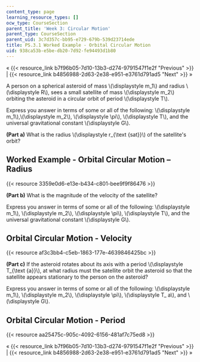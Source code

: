 ```yaml
---
content_type: page
learning_resource_types: []
ocw_type: CourseSection
parent_title: 'Week 3: Circular Motion'
parent_type: CourseSection
parent_uid: 3c7d357c-bb95-e729-679b-539d23714ede
title: PS.3.1 Worked Example - Orbital Circular Motion
uid: 938ca53b-e5be-db20-7d92-fe94493d1b80
---
```


« {{< resource_link b7f96b05-7d10-13b3-d274-9791547f1e2f "Previous" >}} | {{< resource_link b4856988-2d63-2e38-e951-e3761d791ad5 "Next" >}} »

A person on a spherical asteroid of mass \\(\\displaystyle m\_1\\) and radius \\(\\displaystyle R\\), sees a small satellite of mass \\(\\displaystyle m\_2\\) orbiting the asteroid in a circular orbit of period \\(\\displaystyle T\\).

Express you answer in terms of some or all of the following: \\(\\displaystyle m\_1\\),\\(\\displaystyle m\_2\\), \\(\\displaystyle \\pi\\), \\(\\displaystyle T\\), and the universal gravitational constant \\(\\displaystyle G\\).

**(Part a)** What is the radius \\(\\displaystyle r\_{\\text {sat}}\\) of the satellite's orbit?

Worked Example - Orbital Circular Motion – Radius
-------------------------------------------------

{{< resource 3359e0d6-e13e-b434-c801-bee9f9f86476 >}}

**(Part b)** What is the magnitude of the velocity of the satellite?

Express you answer in terms of some or all of the following: \\(\\displaystyle m\_1\\), \\(\\displaystyle m\_2\\), \\(\\displaystyle \\pi\\), \\(\\displaystyle T\\), and the universal gravitational constant \\(\\displaystyle G\\).

Orbital Circular Motion - Velocity
----------------------------------

{{< resource af3c3bb4-c5eb-1863-177e-4639846425bc >}}

**(Part c)** If the asteroid rotates about its axis with a period \\(\\displaystyle T\_{\\text {a}}\\), at what radius must the satellite orbit the asteroid so that the satellite appears stationary to the person on the asteroid?

Express you answer in terms of some or all of the following: \\(\\displaystyle m\_1\\), \\(\\displaystyle m\_2\\), \\(\\displaystyle \\pi\\), \\(\\displaystyle T\_ a\\), and \\(\\displaystyle G\\).

Orbital Circular Motion - Period
--------------------------------

{{< resource aa25475c-905c-4092-6156-481af7c75ed8 >}}

« {{< resource_link b7f96b05-7d10-13b3-d274-9791547f1e2f "Previous" >}} | {{< resource_link b4856988-2d63-2e38-e951-e3761d791ad5 "Next" >}} »